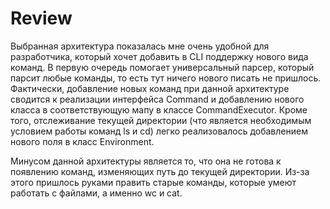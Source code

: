 # Review

Выбранная архитектура показалась мне очень удобной для разработчика,
который хочет добавить в CLI поддержку нового вида команд. В первую очередь
помогает универсальный парсер, который парсит любые команды,
то есть тут ничего нового писать не пришлось. Фактически, добавление новых команд при данной
архитектуре сводится к реализации интерфейса Command и добавлению нового
класса в соответствующую мапу в классе CommandExecutor. Кроме того, 
отслеживание текущей директории (что является необходимым условием работы 
команд ls и cd) легко реализовалось добавлением нового поля в класс Environment.

Минусом данной архитектуры является то, что она не готова к появлению команд,
изменяющих путь до текущей директории. Из-за этого пришлось руками править
старые команды, которые умеют работать с файлами, а именно wc и cat.